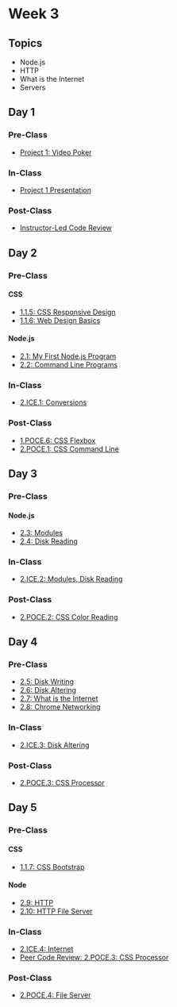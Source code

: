 # Week 3

## Topics

* Node.js
* HTTP
* What is the Internet
* Servers

## Day 1

### Pre-Class

* [Project 1: Video Poker](../../projects/project-1-video-poker.md)

### In-Class

* [Project 1 Presentation](../../projects/project-1-video-poker.md)

### Post-Class

* [Instructor-Led Code Review](https://swe1.rocketacademy.co/course-logistics/course-methodology#instructor-code-review)

## **Day 2**

### Pre-Class

#### CSS

* [1.1.5: CSS Responsive Design](../../1-front-end-basics/1.1-html-and-css/1.1.5-responsive-design.md)
* [1.1.6: Web Design Basics](../../1-front-end-basics/1.1-html-and-css/1.1.6-web-design-basics.md)

#### Node.js

* [2.1: My First Node.js Program](../../2-back-end-basics/2.1-my-first-node-program.md)
* [2.2: Command Line Programs](../../2-back-end-basics/2.2-command-line-programs.md)

### **In-Class**

* [2.ICE.1: Conversions](../../2-back-end-basics/2.ice-in-class-exercises/2.ice.1-conversions.md)

### Post-Class

* [1.POCE.6: CSS Flexbox](../../1-front-end-basics/1.poce-post-class-exercises/1.poce.6-technical-documentation-page-flexbox-responsive.md)
* [2.POCE.1: CSS Command Line](../../2-back-end-basics/2.poce-post-class-exercises/2.poce.1-css-command-line.md)

## Day 3

### Pre-Class

#### Node.js

* [2.3: Modules](../../2-back-end-basics/2.3-modules.md)
* [2.4: Disk Reading](../../2-back-end-basics/2.4-disk-reading.md)

### In-Class

* [2.ICE.2: Modules, Disk Reading](../../2-back-end-basics/2.ice-in-class-exercises/2.ice.2-modules-disk-reading.md)

### Post-Class

* [2.POCE.2: CSS Color Reading](../../2-back-end-basics/2.poce-post-class-exercises/2.poce.2-css-color-reading.md)

## Day 4

### Pre-Class

* [2.5: Disk Writing](../../2-back-end-basics/2.5-disk-writing.md)
* [2.6: Disk Altering](../../2-back-end-basics/2.6-altering-disk-files.md)
* [2.7: What is the Internet](../../2-back-end-basics/2.7-what-is-the-internet.md)
* [2.8: Chrome Networking](../../2-back-end-basics/2.8-chrome-networking.md)

### In-Class

* [2.ICE.3: Disk Altering](../../2-back-end-basics/2.ice-in-class-exercises/2.ice.3-disk-altering.md)

### Post-Class

* [2.POCE.3: CSS Processor](../../2-back-end-basics/2.poce-post-class-exercises/2.poce.3-css-processor.md)

## Day 5

### Pre-Class

#### CSS

* [1.1.7: CSS Bootstrap](../../1-front-end-basics/1.1-html-and-css/1.1.7-bootstrap.md)

#### Node

* [2.9: HTTP](../../2-back-end-basics/2.9-http.md)
* [2.10: HTTP File Server](../../2-back-end-basics/2.10-http-file-server.md)

### **In-Class**

* [2.ICE.4: Internet](../../2-back-end-basics/2.ice-in-class-exercises/2.ice.4-internet.md)
* [Peer Code Review: 2.POCE.3: CSS Processor](../../course-logistics/course-methodology.md#peer-code-review)

### Post-Class

* [2.POCE.4: File Server](../../2-back-end-basics/2.poce-post-class-exercises/2.poce.4-file-server.md)

